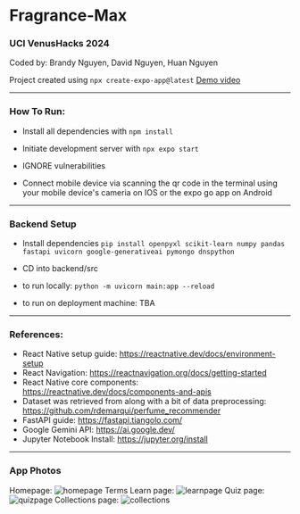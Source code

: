 # Fragrance-Max
### UCI VenusHacks 2024 
Coded by: Brandy Nguyen, David Nguyen, Huan Nguyen

Project created using `npx create-expo-app@latest`
[Demo video](https://youtu.be/kjbxZJkhO7M)

---
### How To Run:

- Install all dependencies with `npm install`

- Initiate development server with `npx expo start`

- IGNORE vulnerabilities

- Connect mobile device via scanning the qr code in the terminal using your mobile device's cameria on IOS or the expo go app on Android

---
### Backend Setup

- Install dependencies `pip install openpyxl scikit-learn numpy pandas fastapi uvicorn google-generativeai pymongo dnspython`


- CD into backend/src

- to run locally: `python -m uvicorn main:app --reload`

- to run on deployment machine: TBA

---
### References:
- React Native setup guide: https://reactnative.dev/docs/environment-setup
- React Navigation: https://reactnavigation.org/docs/getting-started
- React Native core components: https://reactnative.dev/docs/components-and-apis
- Dataset was retrieved from along with a bit of data preprocessing: https://github.com/rdemarqui/perfume_recommender
- FastAPI guide: https://fastapi.tiangolo.com/
- Google Gemini API: https://ai.google.dev/
- Jupyter Notebook Install: https://jupyter.org/install
  
---
### App Photos
Homepage:
![homepage](./Fragrance-Max/assets/images/homepage.png)
Terms Learn page:
![learnpage](./Fragrance-Max/assets/images/Learn.png)
Quiz page:
![quizpage](./Fragrance-Max/assets/images/quiz.png)
Collections page:
![collections](./Fragrance-Max/assets/images/Collection.png)
